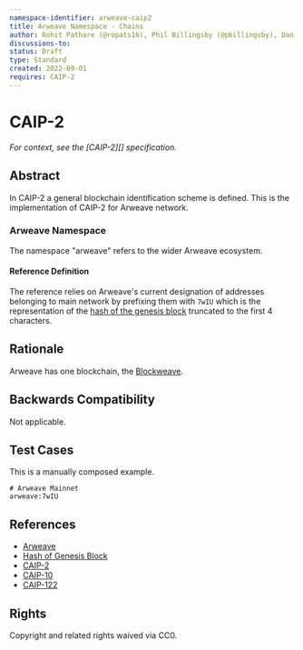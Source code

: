 ```yaml
---
namespace-identifier: arweave-caip2
title: Arweave Namespace - Chains
author: Rohit Pathare (@ropats16), Phil Billingsby (@pbillingsby), Dan MacDonald (@DanMacDonald)
discussions-to:
status: Draft
type: Standard
created: 2022-09-01
requires: CAIP-2
---
```


# CAIP-2

*For context, see the [CAIP-2][] specification.*

## Abstract
In CAIP-2 a general blockchain identification scheme is defined. This is the implementation of CAIP-2 for Arweave network.

### Arweave Namespace

The namespace "arweave" refers to the wider Arweave ecosystem.

#### Reference Definition

The reference relies on Arweave's current designation of addresses belonging to main network by prefixing them with `7wIU` which is the representation of the [hash of the genesis block](https://viewblock.io/arweave/block/0) truncated to the first 4 characters.


## Rationale

Arweave has one blockchain, the [Blockweave](https://www.arweave.org/technology#blockweaves).

## Backwards Compatibility

Not applicable.

## Test Cases

This is a manually composed example.

```
# Arweave Mainnet
arweave:7wIU
```

## References

- [Arweave](https://github.com/ArweaveTeam/arweave-standards)
- [Hash of Genesis Block](https://viewblock.io/arweave/block/0)
- [CAIP-2](https://github.com/ChainAgnostic/CAIPs/blob/master/CAIPs/caip-2.md)
- [CAIP-10](https://github.com/ChainAgnostic/CAIPs/blob/master/CAIPs/caip-10.md)
- [CAIP-122](https://github.com/ChainAgnostic/CAIPs/blob/master/CAIPs/caip-122.md)



## Rights

Copyright and related rights waived via CC0.